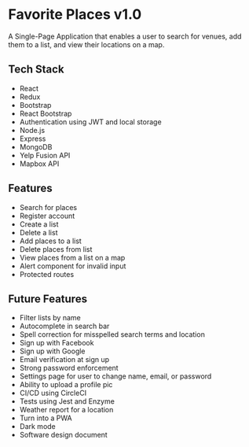 # Favorite Places v1.0

A Single-Page Application that enables a user to search for venues, add them to a list, and view their locations on a map.

## Tech Stack

- React
- Redux
- Bootstrap
- React Bootstrap
- Authentication using JWT and local storage
- Node.js
- Express
- MongoDB
- Yelp Fusion API
- Mapbox API

## Features

- Search for places
- Register account
- Create a list
- Delete a list
- Add places to a list
- Delete places from list
- View places from a list on a map
- Alert component for invalid input
- Protected routes

## Future Features

- Filter lists by name
- Autocomplete in search bar
- Spell correction for misspelled search terms and location
- Sign up with Facebook
- Sign up with Google
- Email verification at sign up
- Strong password enforcement
- Settings page for user to change name, email, or password
- Ability to upload a profile pic
- CI/CD using CircleCI
- Tests using Jest and Enzyme
- Weather report for a location
- Turn into a PWA
- Dark mode
- Software design document
